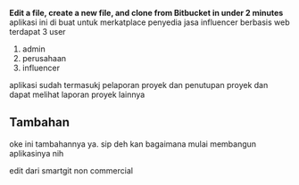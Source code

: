 **Edit a file, create a new file, and clone from Bitbucket in under 2 minutes**
aplikasi ini di buat untuk merkatplace penyedia jasa influencer berbasis web
terdapat 3 user
1. admin
2. perusahaan
3. influencer

aplikasi sudah termasukj pelaporan proyek dan penutupan proyek dan dapat melihat laporan proyek lainnya 

## Tambahan

oke ini tambahannya ya.
sip deh kan
bagaimana mulai membangun aplikasinya nih

edit dari smartgit non commercial
